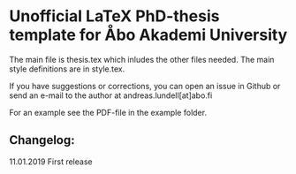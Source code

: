 # Unofficial LaTeX PhD-thesis template for Åbo Akademi University

The main file is thesis.tex which inludes the other files needed. The main style definitions are in style.tex. 

If you have suggestions or corrections, you can open an issue in Github or send an e-mail to the author at andreas.lundell[at]abo.fi

For an example see the PDF-file in the example folder.

## Changelog:

11.01.2019 First release
